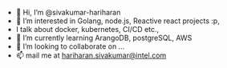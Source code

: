 - 👋 Hi, I’m @sivakumar-hariharan
- 👀 I’m interested in Golang, node.js, Reactive react projects :p, 
-    I talk about docker, kubernetes, CI/CD etc.,
- 🌱 I’m currently learning ArangoDB, postgreSQL, AWS
- 💞️ I’m looking to collaborate on ...
- 📫 mail me at hariharan.sivakumar@intel.com

<!---
sivakumar-hariharan/sivakumar-hariharan is a ✨ special ✨ repository because its `README.md` (this file) appears on your GitHub profile.
You can click the Preview link to take a look at your changes.
--->
